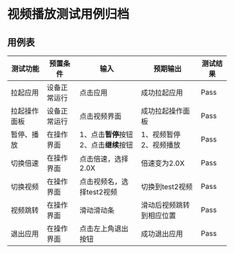 # 视频播放测试用例归档

## 用例表

|测试功能|预置条件|输入|预期输出|测试结果|
|--------------------------------|--------------------------------|--------------------------------|--------------------------------|--------------------------------|
|拉起应用|设备正常运行|	点击应用	|成功拉起应用|Pass|
|拉起操作面板|设备正常运行|点击视频界面|成功拉起操作面板|Pass|
|暂停、播放|在操作界面 | 1、点击**暂停**按钮<br>2、点击**继续**按钮 |1、视频暂停<br>2、视频播放|Pass|
|切换倍速|在操作界面 | 点击倍速，选择2.0X | 倍速变为2.0X |Pass|
| 切换视频 | 在操作界面 | 点击视频名，选择test2视频 | 切换到test2视频 |Pass|
|视频跳转| 在操作界面 | 滑动滑动条 | 滑动后视频跳转到相应位置 |Pass|
| 退出应用 | 在操作界面 | 点击左上角退出按钮 | 成功退出应用|Pass|